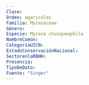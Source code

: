 ```yaml
---
Clase: 
Orden: Agaricales
Familia: Mycenaceae
Género: 
Especie: Mycena chusqueophila
NombreComún: 
CategoríaUICN: 
EstadoConservaciónNacional: 
SectorenlaRBHH: 
Presencia: 
TipoDeDato: 
Fuente: "Singer"
---
```

